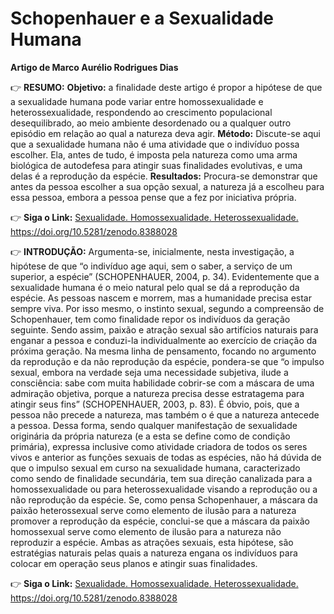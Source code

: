 # Schopenhauer e a Sexualidade Humana
**Artigo de Marco Aurélio Rodrigues Dias**

:point_right: **RESUMO:** **Objetivo:** a finalidade deste artigo é propor a hipótese de que a sexualidade humana pode variar entre homossexualidade e heterossexualidade, respondendo ao crescimento populacional desequilibrado, ao meio ambiente desordenado ou a qualquer outro episódio em relação ao qual a natureza deva agir. **Método:** Discute-se aqui que a sexualidade humana não é uma atividade que o indivíduo possa escolher. Ela, antes de tudo, é imposta pela natureza como uma arma biológica de autodefesa para atingir suas finalidades evolutivas, e uma delas é a reprodução da espécie. **Resultados:** Procura-se demonstrar que antes da pessoa escolher a sua opção sexual, a natureza já a escolheu para essa pessoa, embora a pessoa pense que a fez por iniciativa própria. 

:point_right: **Siga o Link:** [Sexualidade. Homossexualidade. Heterossexualidade.
](https://doi.org/10.5281/zenodo.8388028)https://doi.org/10.5281/zenodo.8388028

:point_right: **INTRODUÇÃO:** Argumenta-se, inicialmente, nesta investigação, a hipótese de que “o indivíduo age aqui, sem o saber, a serviço de um superior, a espécie” (SCHOPENHAUER, 2004, p. 34). Evidentemente que a sexualidade humana é o meio natural pelo qual se dá a reprodução da espécie. As pessoas nascem e morrem, mas a humanidade precisa estar sempre viva. Por isso mesmo, o instinto sexual, segundo a compreensão de Schopenhauer, tem como finalidade repor os indivíduos da geração seguinte. Sendo assim, paixão e atração sexual são artifícios naturais para enganar a pessoa e conduzi-la individualmente ao exercício de criação da próxima geração. Na mesma linha de pensamento, focando no argumento da reprodução e da não reprodução da espécie, pondera-se que “o impulso sexual, embora na verdade seja uma  necessidade subjetiva, ilude a consciência: sabe com muita habilidade cobrir-se com a máscara de uma admiração objetiva, porque a natureza precisa desse estratagema para atingir seus fins” (SCHOPENHAUER, 2003, p. 83). É óbvio, pois, que a pessoa não precede a natureza, mas também o é que a natureza antecede a pessoa. Dessa forma, sendo qualquer manifestação de sexualidade originária da própria natureza (e a esta se define como de condição primária), expressa inclusive como atividade criadora de todos os seres vivos e anterior as funções sexuais de todas as espécies, não há dúvida de que o impulso sexual em curso na sexualidade humana, caracterizado como sendo de finalidade secundária, tem sua direção canalizada para a homossexualidade ou para heterossexualidade visando a reprodução ou a não reprodução da espécie. Se, como pensa Schopenhauer, a máscara da paixão heterossexual serve como elemento de ilusão para a natureza promover a reprodução da espécie, conclui-se que a máscara da paixão homossexual serve como elemento de ilusão para a natureza não reproduzir a espécie. Ambas as atrações sexuais, esta hipótese, são estratégias naturais pelas quais a natureza engana os indivíduos para colocar em operação seus planos e atingir suas finalidades.

:point_right: **Siga o Link:** [Sexualidade. Homossexualidade. Heterossexualidade.
](https://doi.org/10.5281/zenodo.8388028)https://doi.org/10.5281/zenodo.8388028
